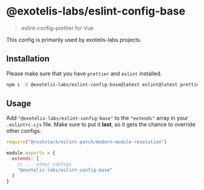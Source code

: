 # @exotelis-labs/eslint-config-base

> eslint-config-prettier for Vue

This config is primarily used by exotelis-labs projects.

## Installation

Please make sure that you have `prettier` and `eslint` installed.

```sh
npm i -D @exotelis-labs/eslint-config-base@latest eslint@latest prettier@latest eslint-plugin-prettier@latest

```

## Usage

Add `"@exotelis-labs/eslint-config-base"` to the `"extends"` array in your `.eslintrc.cjs` file. Make sure to put it
**last**, so it gets the chance to override other configs.

```js
require("@rushstack/eslint-patch/modern-module-resolution")

module.exports = {
  extends: [
    // ... other configs
    "@exotelis-labs/eslint-config-base"
  ]
}
```
